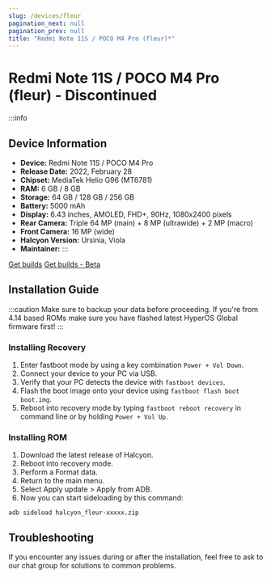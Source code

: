 ```yaml
---
slug: /devices/fleur
pagination_next: null
pagination_prev: null
title: "Redmi Note 11S / POCO M4 Pro (fleur)*"
---
```

# Redmi Note 11S / POCO M4 Pro (fleur) - Discontinued
:::info
## Device Information
- **Device:** Redmi Note 11S / POCO M4 Pro
- **Release Date:** 2022, February 28
- **Chipset:** 	MediaTek Helio G96 (MT6781)
- **RAM:** 6 GB / 8 GB
- **Storage:** 64 GB / 128 GB / 256 GB
- **Battery:** 5000 mAh
- **Display:** 6.43 inches, AMOLED, FHD+, 90Hz, 1080x2400 pixels
- **Rear Camera:** Triple 64 MP (main) + 8 MP (ultrawide) + 2 MP (macro)
- **Front Camera:** 16 MP (wide)
- **Halcyon Version:** Ursinia, Viola
- **Maintainer:**
:::

<a href="https://www.pling.com/p/2058150/" class="button button--primary">Get builds</a>
<a href="https://www.pling.com/p/1685941/" class="button button--primary">Get builds - Beta</a>

## Installation Guide
:::caution
Make sure to backup your data before proceeding. If you're from 4.14 based ROMs make sure you have flashed latest HyperOS Global firmware first!
:::
### Installing Recovery
1. Enter fastboot mode by using a key combination `Power + Vol Down`.
2. Connect your device to your PC via USB.
3. Verify that your PC detects the device with `fastboot devices`.
4. Flash the boot image onto your device using `fastboot flash boot boot.img`.
5. Reboot into recovery mode by typing `fastboot reboot recovery` in command line or by holding `Power + Vol Up`.
### Installing ROM
1. Download the latest release of Halcyon.
2. Reboot into recovery mode.
3. Perform a Format data.
4. Return to the main menu.
5. Select Apply update > Apply from ADB.
6. Now you can start sideloading by this command:
```
adb sideload halcyon_fleur-xxxxx.zip
```
## Troubleshooting
If you encounter any issues during or after the installation, feel free to ask to our chat group for solutions to common problems.